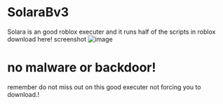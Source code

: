 # SolaraBv3
Solara is an good roblox executer and it runs half of the scripts in roblox download here!
screenshot
![image](https://github.com/user-attachments/assets/4c8a82e5-b975-4a34-a9d8-895efee3626a)


# no malware or backdoor! 

remember do not miss out on this good executer not forcing you to download.!

